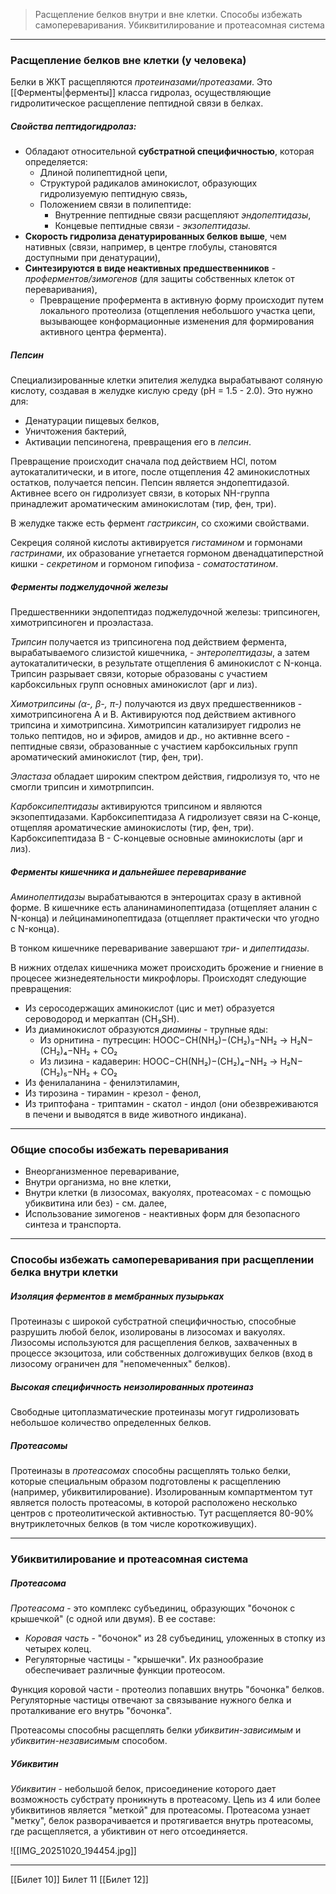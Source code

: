 
> Расщепление белков внутри и вне клетки. Способы избежать самопереваривания. Убиквитилирование и протеасомная система

---

### Расщепление белков вне клетки (у человека)

Белки в ЖКТ расщепляются *протеиназами/протеазами*. Это [[Ферменты|ферменты]] класса гидролаз, осуществляющие гидролитическое расщепление пептидной связи в белках.

##### Свойства пептидогидролаз:

- Обладают относительной **субстратной специфичностью**, которая определяется:
	- Длиной полипептидной цепи,
	- Структурой радикалов аминокислот, образующих гидролизуемую пептидную связь,
	- Положением связи в полипептиде:
		- Внутренние пептидные связи расщепляют *эндопептидазы*,
		- Концевые пептидные связи - *экзопептидазы.*
- **Скорость гидролиза денатурированных белков выше**, чем нативных (связи, например, в центре глобулы, становятся доступными при денатурации),
- **Синтезируются в виде неактивных предшественников** - *проферментов/зимогенов* (для защиты собственных клеток от переваривания),
	- Превращение профермента в активную форму происходит путем локального протеолиза (отщепления небольшого участка цепи, вызывающее конформационные изменения для формирования активного центра фермента).

##### Пепсин

Специализированные клетки эпителия желудка вырабатывают соляную кислоту, создавая в желудке кислую среду (рН = 1.5 - 2.0). Это нужно для: 
- Денатурации пищевых белков, 
- Уничтожения бактерий,
- Активации пепсиногена, превращения его в *пепсин*. 

Превращение происходит сначала под действием HCl, потом аутокаталитически, и в итоге, после отщепления 42 аминокислотных остатков, получается пепсин. Пепсин является эндопептидазой. Активнее всего он гидролизует связи, в которых NH-группа принадлежит ароматическим аминокислотам (тир, фен, три). 

В желудке также есть фермент *гастриксин*, со схожими свойствами.

Секреция соляной кислоты активируется *гистамином* и гормонами *гастринами*, их образование угнетается гормоном двенадцатиперстной кишки - *секретином* и гормоном гипофиза - *соматостатином*.

##### Ферменты поджелудочной железы

Предшественники эндопептидаз поджелудочной железы: трипсиноген, химотрипсиноген и проэластаза. 

*Трипсин* получается из трипсиногена под действием фермента, вырабатываемого слизистой кишечника, - *энтеропептидазы*, а затем аутокаталитически, в результате отщепления 6 аминокислот с N-конца. Трипсин разрывает связи, которые образованы с участием карбоксильных групп основных аминокислот (арг и лиз).

*Химотрипсины* *(α-, β-, π-)* получаются из двух предшественников - химотрипсиногена А и В. Активируются под действием активного трипсина и химотрипсина. Химотрипсин катализирует гидролиз не только пептидов, но и эфиров, амидов и др., но активнне всего - пептидные связи, образованные с участием карбоксильных групп ароматический аминокислот (тир, фен, три).

*Эластаза* обладает широким спектром действия, гидролизуя то, что не смогли трипсин и химотрпипсин.

*Карбоксипептидазы* активируются трипсином и являются экзопептидазами. Карбоксипептидаза А гидролизует связи на С-конце, отщепляя ароматические аминокислоты (тир, фен, три). Карбоксипептидаза В - С-концевые основные аминокислоты (арг и лиз). 

##### Ферменты кишечника и дальнейшее переваривание

*Аминопептидазы* вырабатываются в энтероцитах сразу в активной форме. В кишечнике есть аланинаминопептидаза (отщепляет аланин с N-конца) и лейцинаминопептидаза (отщепляет практически что угодно с N-конца). 

В тонком кишечнике переваривание завершают *три-* и *дипептидазы*.

В нижних отделах кишечника может происходить брожение и гниение в процесее жизнедеятельности микрофлоры. Происходят следующие превращения:
- Из серосодержащих аминокислот (цис и мет) образуется сероводород и меркаптан (CH₃SH). 
- Из диаминокислот образуются *диамины* - трупные яды: 
	- Из орнитина - путресцин: 
		HOOC−CH(NH₂)−(CH₂)₃−NH₂ → H₂N−(CH₂)₄−NH₂ + CO₂ 
	- Из лизина - кадаверин:
		HOOC−CH(NH₂)−(CH₂)₄−NH₂ → H₂N−(CH₂)₅−NH₂ + CO₂
- Из фенилаланина - фенилэтиламин,
- Из тирозина - тирамин - крезол - фенол,
- Из триптофана - триптамин - скатол - индол (они обезвреживаются в печени и выводятся в виде животного индикана).

---

### Общие способы избежать переваривания

- Внеорганизменное переваривание,
- Внутри организма, но вне клетки,
- Внутри клетки (в лизосомах, вакуолях, протеасомах - с помощью убиквитина или без) - см. далее,
- Использование зимогенов - неактивных форм для безопасного синтеза и транспорта.

---

### Способы избежать самопереваривания при расщеплении белка внутри клетки

##### Изоляция ферментов в мембранных пузырьках

Протеиназы с широкой субстратной специфичностью, способные разрушить любой белок, изолированы в лизосомах и вакуолях. Лизосомы используются для расщепления белков, захваченных в процессе экзоцитоза, или собственных долгоживущих белков (вход в лизосому ограничен для "непомеченных" белков).

##### Высокая специфичность неизолированных протеиназ

Свободные цитоплазматические протеиназы могут гидролизовать небольшое количество определенных белков.

##### Протеасомы

Протеиназы в *протеасомах* способны расщеплять только белки, которые специальным образом подготовлены к расщеплению (например, убиквитилирование). Изолированным компартментом тут является полость протеасомы, в которой расположено несколько центров с протеолитической активностью. Тут расщепляется 80-90% внутриклеточных белков (в том числе короткоживущих). 

---

### Убиквитилирование и протеасомная система

##### Протеасома

*Протеасома* - это комплекс субъединиц, образующих "бочонок с крышечкой" (с одной или двумя). В ее составе:
- *Коровая часть* - "бочонок" из 28 субъединиц, уложенных в стопку из четырех колец. 
- Регуляторные частицы - "крышечки". Их разнообразие обеспечивает различные функции протеосом.

Функция коровой части - протеолиз попавших внутрь "бочонка" белков. Регуляторные частицы отвечают за связывание нужного белка и проталкивание его внутрь "бочонка". 

Протеасомы способны расщеплять белки *убиквитин-зависимым* и *убиквитин-независимым* способом.

##### Убиквитин

*Убиквитин* - небольшой белок, присоединение которого дает возможность субстрату проникнуть в протеасому. Цепь из 4 или более убиквитинов является "меткой" для протеасомы. Протеасома узнает "метку", белок разворачивается и протягивается внутрь протеасомы, где расщепляется, а убиктивин от него отсоединяется.

![[IMG_20251020_194454.jpg]]

---
[[Билет 10]]
Билет 11
[[Билет 12]]